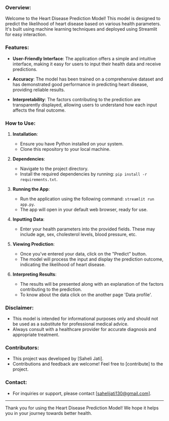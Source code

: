 
### Overview:

Welcome to the Heart Disease Prediction Model! This model is designed to predict the likelihood of heart disease based on various health parameters. It's built using machine learning techniques and deployed using Streamlit for easy interaction.

### Features:

- **User-Friendly Interface**: The application offers a simple and intuitive interface, making it easy for users to input their health data and receive predictions.

- **Accuracy**: The model has been trained on a comprehensive dataset and has demonstrated good performance in predicting heart disease, providing reliable results.

- **Interpretability**: The factors contributing to the prediction are transparently displayed, allowing users to understand how each input affects the final outcome.

### How to Use:

1. **Installation**:
   - Ensure you have Python installed on your system.
   - Clone this repository to your local machine.

2. **Dependencies**:
   - Navigate to the project directory.
   - Install the required dependencies by running: `pip install -r requirements.txt`.

3. **Running the App**:
   - Run the application using the following command: `streamlit run app.py`.
   - The app will open in your default web browser, ready for use.

4. **Inputting Data**:
   - Enter your health parameters into the provided fields. These may include age, sex, cholesterol levels, blood pressure, etc.

5. **Viewing Prediction**:
   - Once you've entered your data, click on the "Predict" button.
   - The model will process the input and display the prediction outcome, indicating the likelihood of heart disease.

6. **Interpreting Results**:
   - The results will be presented along with an explanation of the factors contributing to the prediction.
   -  To know about the data click on the another page 'Data profile'.

### Disclaimer:

- This model is intended for informational purposes only and should not be used as a substitute for professional medical advice.
- Always consult with a healthcare provider for accurate diagnosis and appropriate treatment.

### Contributors:

- This project was developed by [Saheli Jati].
- Contributions and feedback are welcome! Feel free to [contribute] to the project.

### Contact:

- For inquiries or support, please contact [sahelijati130@gmail.com].

---

Thank you for using the Heart Disease Prediction Model! We hope it helps you in your journey towards better health.
